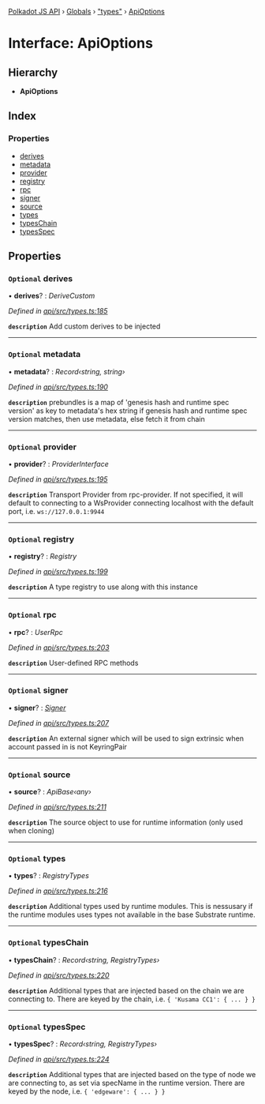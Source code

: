 [Polkadot JS API](../README.md) › [Globals](../globals.md) › ["types"](../modules/_types_.md) › [ApiOptions](_types_.apioptions.md)

# Interface: ApiOptions

## Hierarchy

* **ApiOptions**

## Index

### Properties

* [derives](_types_.apioptions.md#optional-derives)
* [metadata](_types_.apioptions.md#optional-metadata)
* [provider](_types_.apioptions.md#optional-provider)
* [registry](_types_.apioptions.md#optional-registry)
* [rpc](_types_.apioptions.md#optional-rpc)
* [signer](_types_.apioptions.md#optional-signer)
* [source](_types_.apioptions.md#optional-source)
* [types](_types_.apioptions.md#optional-types)
* [typesChain](_types_.apioptions.md#optional-typeschain)
* [typesSpec](_types_.apioptions.md#optional-typesspec)

## Properties

### `Optional` derives

• **derives**? : *DeriveCustom*

*Defined in [api/src/types.ts:185](https://github.com/polkadot-js/api/blob/758ce567e5/packages/api/src/types.ts#L185)*

**`description`** Add custom derives to be injected

___

### `Optional` metadata

• **metadata**? : *Record‹string, string›*

*Defined in [api/src/types.ts:190](https://github.com/polkadot-js/api/blob/758ce567e5/packages/api/src/types.ts#L190)*

**`description`** prebundles is a map of 'genesis hash and runtime spec version' as key to metadata's hex string
if genesis hash and runtime spec version matches, then use metadata, else fetch it from chain

___

### `Optional` provider

• **provider**? : *ProviderInterface*

*Defined in [api/src/types.ts:195](https://github.com/polkadot-js/api/blob/758ce567e5/packages/api/src/types.ts#L195)*

**`description`** Transport Provider from rpc-provider. If not specified, it will default to
connecting to a WsProvider connecting localhost with the default port, i.e. `ws://127.0.0.1:9944`

___

### `Optional` registry

• **registry**? : *Registry*

*Defined in [api/src/types.ts:199](https://github.com/polkadot-js/api/blob/758ce567e5/packages/api/src/types.ts#L199)*

**`description`** A type registry to use along with this instance

___

### `Optional` rpc

• **rpc**? : *UserRpc*

*Defined in [api/src/types.ts:203](https://github.com/polkadot-js/api/blob/758ce567e5/packages/api/src/types.ts#L203)*

**`description`** User-defined RPC methods

___

### `Optional` signer

• **signer**? : *[Signer](_types_.signer.md)*

*Defined in [api/src/types.ts:207](https://github.com/polkadot-js/api/blob/758ce567e5/packages/api/src/types.ts#L207)*

**`description`** An external signer which will be used to sign extrinsic when account passed in is not KeyringPair

___

### `Optional` source

• **source**? : *ApiBase‹any›*

*Defined in [api/src/types.ts:211](https://github.com/polkadot-js/api/blob/758ce567e5/packages/api/src/types.ts#L211)*

**`description`** The source object to use for runtime information (only used when cloning)

___

### `Optional` types

• **types**? : *RegistryTypes*

*Defined in [api/src/types.ts:216](https://github.com/polkadot-js/api/blob/758ce567e5/packages/api/src/types.ts#L216)*

**`description`** Additional types used by runtime modules. This is nessusary if the runtime modules
uses types not available in the base Substrate runtime.

___

### `Optional` typesChain

• **typesChain**? : *Record‹string, RegistryTypes›*

*Defined in [api/src/types.ts:220](https://github.com/polkadot-js/api/blob/758ce567e5/packages/api/src/types.ts#L220)*

**`description`** Additional types that are injected based on the chain we are connecting to. There are keyed by the chain, i.e. `{ 'Kusama CC1': { ... } }`

___

### `Optional` typesSpec

• **typesSpec**? : *Record‹string, RegistryTypes›*

*Defined in [api/src/types.ts:224](https://github.com/polkadot-js/api/blob/758ce567e5/packages/api/src/types.ts#L224)*

**`description`** Additional types that are injected based on the type of node we are connecting to, as set via specName in the runtime version. There are keyed by the node, i.e. `{ 'edgeware': { ... } }`
